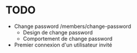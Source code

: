 # TODO

- Change password /members/change-password
  - Design de change password
  - Comportement de change password
- Premier connexion d'un utilisateur invité